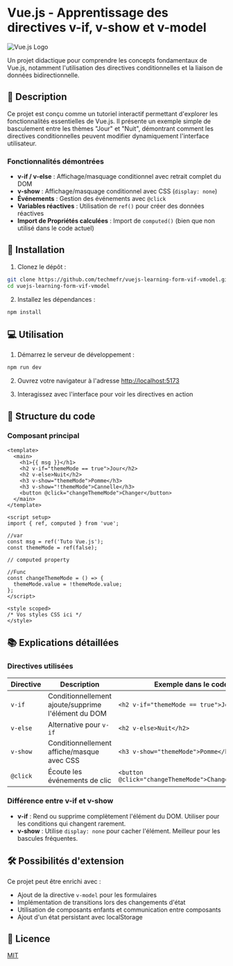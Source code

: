 # Vue.js - Apprentissage des directives v-if, v-show et v-model

![Vue.js Logo](https://vuejs.org/images/logo.png)

Un projet didactique pour comprendre les concepts fondamentaux de Vue.js, notamment l'utilisation des directives conditionnelles et la liaison de données bidirectionnelle.

## 📝 Description

Ce projet est conçu comme un tutoriel interactif permettant d'explorer les fonctionnalités essentielles de Vue.js. Il présente un exemple simple de basculement entre les thèmes "Jour" et "Nuit", démontrant comment les directives conditionnelles peuvent modifier dynamiquement l'interface utilisateur.

### Fonctionnalités démontrées

- **v-if / v-else** : Affichage/masquage conditionnel avec retrait complet du DOM
- **v-show** : Affichage/masquage conditionnel avec CSS (`display: none`)
- **Événements** : Gestion des événements avec `@click`
- **Variables réactives** : Utilisation de `ref()` pour créer des données réactives
- **Import de Propriétés calculées** : Import de `computed()` (bien que non utilisé dans le code actuel)

## 🚀 Installation

1. Clonez le dépôt :
```bash
git clone https://github.com/techmefr/vuejs-learning-form-vif-vmodel.git
cd vuejs-learning-form-vif-vmodel
```

2. Installez les dépendances :
```bash
npm install
```

## 💻 Utilisation

1. Démarrez le serveur de développement :
```bash
npm run dev
```

2. Ouvrez votre navigateur à l'adresse [http://localhost:5173](http://localhost:8080)

3. Interagissez avec l'interface pour voir les directives en action

## 🧩 Structure du code

### Composant principal

```vue
<template>
  <main>
    <h1>{{ msg }}</h1>
    <h2 v-if="themeMode == true">Jour</h2>
    <h2 v-else>Nuit</h2>
    <h3 v-show="themeMode">Pomme</h3>
    <h3 v-show="!themeMode">Cannelle</h3>
    <button @click="changeThemeMode">Changer</button>
  </main>
</template>

<script setup>
import { ref, computed } from 'vue';

//var
const msg = ref('Tuto Vue.js');
const themeMode = ref(false);

// computed property

//Func
const changeThemeMode = () => {
  themeMode.value = !themeMode.value;
};
</script>

<style scoped>
/* Vos styles CSS ici */
</style>
```

## 📚 Explications détaillées

### Directives utilisées

| Directive | Description | Exemple dans le code |
|-----------|-------------|---------------------|
| `v-if` | Conditionnellement ajoute/supprime l'élément du DOM | `<h2 v-if="themeMode == true">Jour</h2>` |
| `v-else` | Alternative pour `v-if` | `<h2 v-else>Nuit</h2>` |
| `v-show` | Conditionnellement affiche/masque avec CSS | `<h3 v-show="themeMode">Pomme</h3>` |
| `@click` | Écoute les événements de clic | `<button @click="changeThemeMode">Changer</button>` |

### Différence entre v-if et v-show

- **v-if** : Rend ou supprime complètement l'élément du DOM. Utiliser pour les conditions qui changent rarement.
- **v-show** : Utilise `display: none` pour cacher l'élément. Meilleur pour les bascules fréquentes.

## 🛠️ Possibilités d'extension

Ce projet peut être enrichi avec :

- Ajout de la directive `v-model` pour les formulaires
- Implémentation de transitions lors des changements d'état
- Utilisation de composants enfants et communication entre composants
- Ajout d'un état persistant avec localStorage

## 📄 Licence

[MIT](https://opensource.org/licenses/MIT)
